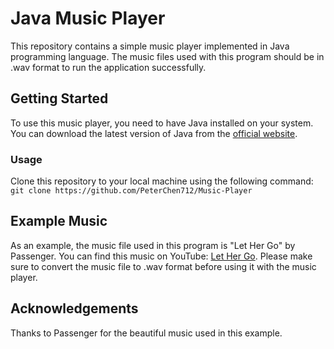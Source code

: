# Java Music Player

This repository contains a simple music player implemented in Java programming language. The music files used with this program should be in .wav format to run the application successfully.

## Getting Started

To use this music player, you need to have Java installed on your system. You can download the latest version of Java from the [official website](https://www.oracle.com/java/technologies/javase-jdk16-downloads.html).

### Usage
Clone this repository to your local machine using the following command:
`git clone https://github.com/PeterChen712/Music-Player`


## Example Music
As an example, the music file used in this program is "Let Her Go" by Passenger. You can find this music on YouTube: [Let Her Go](https://youtu.be/RBumgq5yVrA?si=oRcknNmx6tTEXDQP). Please make sure to convert the music file to .wav format before using it with the music player.

## Acknowledgements
Thanks to Passenger for the beautiful music used in this example.
